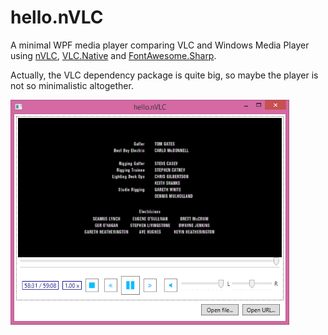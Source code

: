 # hello.nVLC

A minimal WPF media player comparing VLC and Windows Media Player using
[nVLC](https://www.nuget.org/packages/nVLC/), [VLC.Native](https://www.nuget.org/packages/VLC.Native/) and [FontAwesome.Sharp](http://www.nuget.org/packages/FontAwesome.Sharp/).

Actually, the VLC dependency package is quite big, so maybe the player is not so minimalistic altogether.  

![](hello.nVLC.png)


